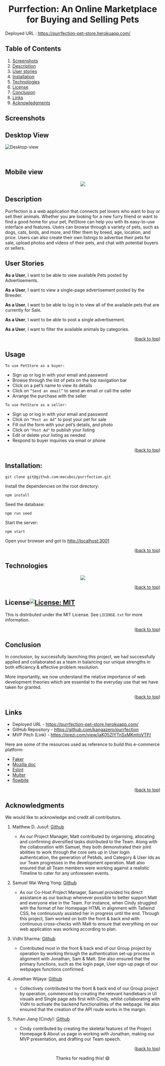 <div align="center">
<h1>Purrfection: An Online Marketplace for Buying and Selling Pets</h1>
<a id="readme-top"></a>
</div>

Deployed URL : https://purrfection-pet-store.herokuapp.com/

<!-- TABLE OF CONTENTS -->

## Table of Contents

  <ol>
    <li><a href="#screenshots">Screenshots</a></li>
    <li><a href="#description">Description</a></li>
    <li><a href="#user-stories">User stories</a></li>
    <li><a href="#installation">Installation</a></li>
    <li><a href="#technologies">Technologies</a></li>
    <li><a href="#license">License</a></li>
    <li><a href="#conclusion">Conclusion</a></li>
    <li><a href="#links">Links</a></li>
    <li><a href="#acknowledgments">Acknowledgments</a></li>
  </ol>

<!-- Screenshots -->

## Screenshots

<h2>Desktop View</h2>

![Desktop-view](./public/images/Desktop-view.png)

<br>

<h2>Mobile view</h2>

<p align="center">
<img src="./public/images/Mobile-view.png"/>
</p>

## Description

Purrfection is a web application that connects pet lovers who want to buy or sell their animals. Whether you are looking for a new furry friend or want to find a good home for your pet, PetStore can help you with its easy-to-use interface and features. Users can browse through a variety of pets, such as dogs, cats, birds, and more, and filter them by breed, age, location, and price. Users can also create their own listings to advertise their pets for sale, upload photos and videos of their pets, and chat with potential buyers or sellers.

<!--USER STORIES-->

## User Stories

<strong>As a User</strong>, I want to be able to view available Pets posted by Advertisements.

<strong>As a User</strong>, I want to view a single-page advertisement posted by the Breeder.

<strong>As a User</strong>, I want to be able to log in to view all of the available pets that are currently for Sale.

<strong>As a User</strong>, I want to be able to post a single advertisement.

<strong>As a User</strong>, I want to filter the available animals by categories.

<p align="right">(<a href="#readme-top">back to top</a>)</p>

## Usage

`To use PetStore as a buyer:`

- Sign up or log in with your email and password
- Browse through the list of pets on the top navigation bar
- Click on a pet’s name to view its details
- Click on `“Send an email”` to send an email or call the seller
- Arrange the purchase with the seller

`To use PetStore as a seller:`

- Sign up or log in with your email and password
- Click on `“Post an Ad”` to post your pet for sale
- Fill out the form with your pet’s details, and photo
- Click on `"Post Ad"` to publish your listing
- Edit or delete your listing as needed
- Respond to buyer inquiries via email or phone

<p align="right">(<a href="#readme-top">back to top</a>)</p>

<!--INSTALLATION-->

## Installation:

```
git clone git@github.com:mecuboi/purrfection.git
```

Install the dependencies on the root directory:

```
npm install
```

Seed the database:

```
npm run seed
```

Start the server:

```
npm start
```

Open your browser and got to [http://localhost:3001](http://localhost:3001)

<p align="right">(<a href="#readme-top">back to top</a>)</p>

<!-- Technologies -->

## Technologies

<p align="center">
  <a href="https://skillicons.dev">
    <img src="https://skillicons.dev/icons?i=javascript,html,mysql,nodejs,sequelize,jquery,heroku,css,tailwind,express" />
  </a>
</p>

<p align="right">(<a href="#readme-top">back to top</a>)</p>

<!-- LICENSE -->

## License[![License: MIT](https://img.shields.io/badge/License-MIT-yellow.svg)](https://opensource.org/licenses/MIT)
This is distributed under the MIT License. See `LICENSE.txt` for more information.

<p align="right">(<a href="#readme-top">back to top</a>)</p>

<!-- CONCLUSION -->
## Conclusion
In conclusion, by successfully launching this project, we had successfully applied and collaborated as a team in balancing our unique strengths in both efficiency & effective problem resolution.  

More importantly, we now understand the relative importance of web development theories which are essential to the everyday use that we have taken for granted.

<p align="right">(<a href="#readme-top">back to top</a>)</p>

<!--REFERENCE LINKS-->

## Links

- Deployed URL - https://purrfection-pet-store.herokuapp.com/
- GitHub Repository - https://github.com/kangazero/purrfection
- MVP Pitch (Link) - https://prezi.com/view/iaK05ZIYTnSxMKmtoVTP/

Here are some of the resources used as reference to build this e-commerce platform:

- [Faker](https://fakerjs.dev/guide/)
- [Mozilla doc](https://developer.mozilla.org/en-US/)
- [Eslint](https://devdocs.io/eslint/)
- [Multer](https://www.npmjs.com/package/multer)
- [flowbite](https://flowbite.com/docs/getting-started/introduction/)

<p align="right">(<a href="#readme-top">back to top</a>)</p>

<!-- ACKNOWLEDGMENTS -->

## Acknowledgments

We would like to acknowledge and credit all contributors.

1.  Matthew D. Jusuf: [Github](https://github.com/mecuboi)

    - As our Project Manager, Matt contributed by organising, allocating and confirming diversified tasks distributed to the Team. Along with the collaboration with Samuel, they both demonstrated their joint abilities to work through the core sets up in User login authentication, the generation of PetAds, and Category & User Ids as our Team progresses in the development operation. Matt also ensured that all Team members were working against a realistic Timeline to cater for any unforeseen events.

2.  Samuel Wai Weng Yong: [Github](https://github.com/KangaZero)

    - As our Co-Host Project Manager, Samuel provided his direct assistance as our backup whenever possible to better support Matt and everyone else in the Team. For instance, when Cindy struggled with the format of her Homepage HTML in alignment with Tailwind CSS, he continuously assisted her in progress until the end. Through this project, Sam worked on both the front & back end with continuous cross-checks with Matt to ensure that everything on our web application was working according to plan.

3.  Vidhi Sharma: [Github](https://github.com/Vidhi0307)

    - Contributed most in the front & back end of our Group project by operation by working through the authentication set-up process in alignment with Jonathan, Sam & Matt. She also ensured that the primary functions, such as the login page, User sign-up page of our webpages functions confirmed.

4.  Jonathan Wijaya: [Github](https://github.com/jonnwijaya)

    - Collectively contributed to the front & back end of our Group project by operation, commenced by creating the relevant handlebars in UI visuals and Single page ads first with Cindy, whilst collaborating with Vidhi to activate the backend functionalities of the webpage. He also ensured that the creation of the API route works in the margin.

5.  Yuhan Jiang (Cindy): [Github](https://github.com/CindzaJ)
    - Cindy contributed by creating the skeletal features of the Project Homepage & About us page in working with Jonathan, making our MVP presentation, and drafting our Team speech.

<p align="right">(<a href="#readme-top">back to top</a>)</p>
<p align="center">Thanks for reading this! 😄</p>
